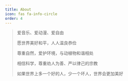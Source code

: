 ```yaml
---
title: About
icon: fas fa-info-circle
order: 4
---
```


> 爱音乐、爱动漫、爱自由 
> 
> 愿世界美好和平，人人温良恭俭 
> 
> 尊重自然，爱护环境，与动植物和谐相处 
> 
> 相信科学，尊重劝人为善、严以律己的宗教 
> 
> 如果世界上多一个好的人，少一个坏人，世界会更加美好
> 
> 
> 
